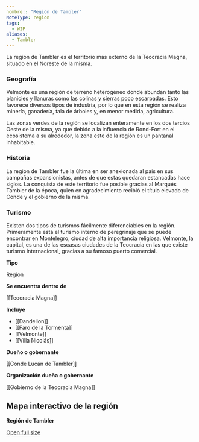 ```yaml
---
nombre:: "Región de Tambler"
NoteType: region
tags:
  - WIP
aliases:
  - Tambler
---
```



La región de Tambler es el territorio más externo de la Teocracia Magna, situado en el Noreste de la misma.

### Geografía

Velmonte es una región de terreno heterogéneo donde abundan tanto las planicies y llanuras como las colinas y sierras poco escarpadas. Esto favorece diversos tipos de industria, por lo que en esta región se realiza minería, ganadería, tala de árboles y, en menor medida, agricultura.

Las zonas verdes de la región se localizan enteramente en los dos tercios Oeste de la misma, ya que debido a la influencia de Rond-Fort en el ecosistema a su alrededor, la zona este de la región es un pantanal inhabitable.

### Historia

La región de Tambler fue la última en ser anexionada al país en sus campañas expansionistas, antes de que estas quedaran estancadas hace siglos. La conquista de este territorio fue posible gracias al Marqués Tambler de la época, quien en agradecimiento recibió el título elevado de Conde y el gobierno de la misma.

### Turismo

Existen dos tipos de turismos fácilmente diferenciables en la región. Primeramente está el turismo interno de peregrinaje que se puede encontrar en Montelegro, ciudad de alta importancia religiosa. Velmonte, la capital, es una de las escasas ciudades de la Teocracia en las que existe turismo internacional, gracias a su famoso puerto comercial.

**Tipo**

Region

**Se encuentra dentro de**

[[Teocracia Magna]]

**Incluye**

- [[Dandelion]]
- [[Faro de la Tormenta]]
- [[Velmonte]]
- [[Villa Nicolás]]

**Dueño o gobernante**

[[Conde Lucán de Tambler]]

**Organización dueña o gobernante**

[[Gobierno de la Teocracia Magna]]

## Mapa interactivo de la región

**Región de Tambler**

[Open full size](/w/nia-tero-marioespiro/map/caebe8cf-959f-4bf2-a9f9-7d2604e34467)